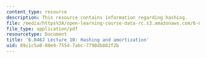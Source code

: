 ```yaml
---
content_type: resource
description: This resource contains information regarding hashing.
file: /media/https%3A/open-learning-course-data-rc.s3.amazonaws.com/6-046j-design-and-analysis-of-algorithms-spring-2012/89c1c5a088e9755d7abc7798db882f2b_MIT6_046JS12_lec10.pdf
file_type: application/pdf
resourcetype: Document
title: '6.046J Lecture 10: Hashing and amortization'
uid: 89c1c5a0-88e9-755d-7abc-7798db882f2b
---
```

